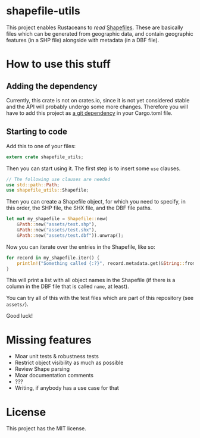 # shapefile-utils

This project enables Rustaceans to *read* [Shapefiles](http://www.esri.com/library/whitepapers/pdfs/shapefile.pdf). These are basically files which can be generated from geographic data, and contain geographic features (in a SHP file) alongside with metadata (in a DBF file).

# How to use this stuff

## Adding the dependency

Currently, this crate is not on crates.io, since it is not yet considered stable and the API will probably undergo some more changes. Therefore you will have to add this project as [a git dependency](http://doc.crates.io/specifying-dependencies.html#specifying-dependencies-from-git-repositories) in your Cargo.toml file.

## Starting to code

Add this to one of your files:

```rust
extern crate shapefile_utils;
```

Then you can start using it. The first step is to insert some `use` clauses.

```rust
// The following use clauses are needed
use std::path::Path;
use shapefile_utils::Shapefile;
```

Then you can create a Shapefile object, for which you need to specify, in this order, the SHP file, the SHX file, and the DBF file paths.

```rust
let mut my_shapefile = Shapefile::new(
    &Path::new("assets/test.shp"), 
    &Path::new("assets/test.shx"), 
    &Path::new("assets/test.dbf")).unwrap();
```

Now you can iterate over the entries in the Shapefile, like so:

```rust
for record in my_shapefile.iter() {
    println!("Something called {:?}", record.metadata.get(&String::from("name")).unwrap());
}
```

This will print a list with all object names in the Shapefile (if there is a column in the DBF file that is called `name`, at least).

You can try all of this with the test files which are part of this repository (see `assets/`).

Good luck!

# Missing features

* Moar unit tests & robustness tests
* Restrict object visibility as much as possible
* Review Shape parsing
* Moar documentation comments
* ???
* Writing, if anybody has a use case for that

# License

This project has the MIT license.
